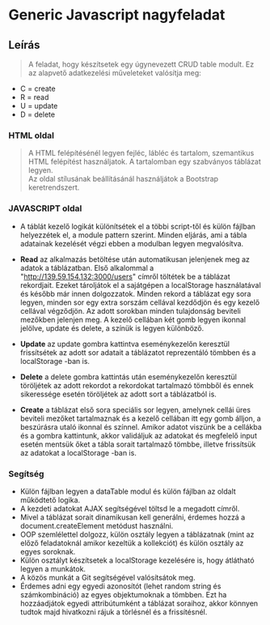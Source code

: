 # Generic Javascript nagyfeladat

## Leírás
> A feladat, hogy készítsetek egy úgynevezett CRUD table modult. 
Ez az alapvető adatkezelési műveleteket valósítja meg:  
* C = create
* R = read
* U = update
* D = delete
  
### HTML oldal
> A HTML felépítésénél legyen fejléc, lábléc és tartalom, szemantikus 
HTML felépítést használjatok. A tartalomban egy szabványos táblázat 
legyen.  
Az oldal stílusának beállításánál használjátok a Bootstrap keretrendszert.

### JAVASCRIPT oldal
* A táblát kezelő logikát különítsétek el a többi script-től és külön 
fájlban helyezzétek el, a module pattern szerint. Minden eljárás, ami a 
tábla adatainak kezelését végzi ebben a modulban legyen megvalósítva.

* __Read__ az alkalmazás betöltése után automatikusan jelenjenek meg 
az adatok a táblázatban. Első alkalommal a "http://139.59.154.132:3000/users" címről töltétek be a táblázat rekordjait. Ezeket tároljátok el a sajátgépen a localStorage használatával és később már innen dolgozzatok. Minden rekord a táblázat egy sora legyen, 
minden sor egy extra sorszám cellával kezdődjön és egy kezelő cellával 
végződjön. Az adott sorokban minden tulajdonság beviteli mezőkben jelenjen meg. A kezelő cellában két gomb legyen ikonnal jelölve, update és 
delete, a színük is legyen különböző. 
* __Update__ az update gombra kattintva eseménykezelőn keresztül frissítsétek az adott sor adatait a táblázatot reprezentáló tömbben és a localStorage -ban is.
* __Delete__ a delete gombra kattintás után eseménykezelőn keresztül töröljétek az adott rekordot a rekordokat tartalmazó tömbből és ennek 
sikeressége esetén töröljétek az adott sort a táblázatból is.
* __Create__ a táblázat első sora speciális sor legyen, amelynek cellái 
üres beviteli mezőket tartalmaznak és a kezelő cellában itt egy gomb 
álljon, a beszúrásra utaló ikonnal és színnel. Amikor adatot viszünk be a 
cellákba és a gombra kattintunk, akkor validáljuk az adatokat és megfelelő 
input esetén mentsük őket a tábla sorait tartalmaző tömbbe, illetve 
frissítsük az adatokat a localStorage -ban is.

### Segítség
* Külön fájlban legyen a dataTable modul és külön fájlban az oldalt 
működtető logika.
* A kezdeti adatokat AJAX segítségével töltsd le a megadott címről.
* Mivel a táblázat sorait dinamikusan kell generálni, érdemes hozzá a 
document.createElement metódust használni.
* OOP szemlélettel dolgozz, külön osztály legyen a táblázatnak (mint 
az előző feladatoknál amikor kezeltük a kollekciót) és külön osztály 
az egyes soroknak.
* Külön osztályt készítsetek a localStorage kezelésére is, hogy átlátható 
legyen a munkátok.
* A közös munkát a Git segítségével valósítsátok meg.
* Érdemes adni egy egyedi azonosítót (lehet random string és számkombináció) az egyes objektumoknak a tömbben. Ezt ha hozzáadjátok egyedi attribútumként a táblázat soraihoz, akkor könnyen tudtok majd hivatkozni 
rájuk a törlésnél és a frissítésnél.
